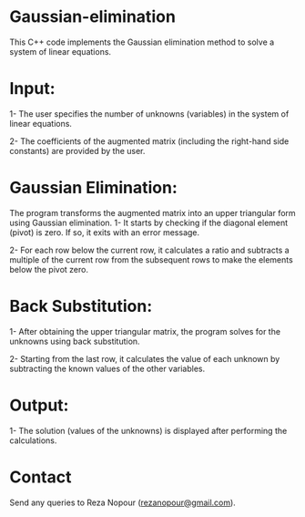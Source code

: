 # Gaussian-elimination
This C++ code implements the Gaussian elimination method to solve a system of linear equations.

# Input:
1- The user specifies the number of unknowns (variables) in the system of linear equations.

2- The coefficients of the augmented matrix (including the right-hand side constants) are provided by the user.
# Gaussian Elimination:
The program transforms the augmented matrix into an upper triangular form using Gaussian elimination.
1- It starts by checking if the diagonal element (pivot) is zero. If so, it exits with an error message.

2- For each row below the current row, it calculates a ratio and subtracts a multiple of the current row from the subsequent rows to make the elements below the pivot zero.
# Back Substitution:
1- After obtaining the upper triangular matrix, the program solves for the unknowns using back substitution.

2- Starting from the last row, it calculates the value of each unknown by subtracting the known values of the other variables.
# Output:
1- The solution (values of the unknowns) is displayed after performing the calculations.

# Contact
Send any queries to Reza Nopour (rezanopour@gmail.com).
